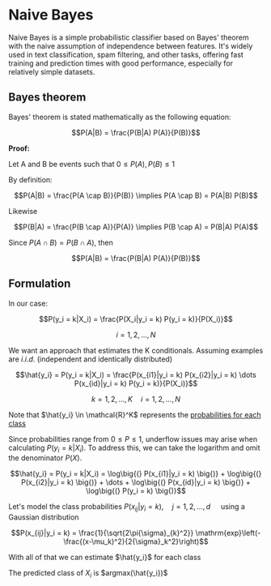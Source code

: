 # Naive Bayes

Naive Bayes is a simple probabilistic classifier based on Bayes' theorem with the naive assumption of independence between features. It's widely used in text classification, spam filtering, and other tasks, offering fast training and prediction times with good performance, especially for relatively simple datasets.




## Bayes theorem

Bayes' theorem is stated mathematically as the following equation:

$$P(A|B) = \frac{P(B|A) P(A)}{P(B)}$$

**Proof:**

Let A and B be events such that $0 \le P(A), P(B) \le 1$

By definition: 

$$P(A|B) = \frac{P(A \cap B)}{P(B)} \implies P(A \cap B) = P(A|B) P(B)$$

Likewise

$$P(B|A) = \frac{P(B \cap A)}{P(A)} \implies P(B \cap A) = P(B|A) P(A)$$

Since ${P(A \cap B)} = {P(B \cap A)}$, then 

$$P(A|B) = \frac{P(B|A) P(A)}{P(B)}$$




## Formulation 

In our case:

$$P(y_i = k|X_i) = \frac{P(X_i|y_i = k) P(y_i = k)}{P(X_i)}$$

$$i=1,2,\dots, N$$

We want an approach that estimates the K conditionals. Assuming examples are $i.i.d.$ (independent and identically distributed)

$$\hat{y_i} = P(y_i = k|X_i) = \frac{P(x_{i1}|y_i = k) P(x_{i2}|y_i = k) \dots P(x_{id}|y_i = k) P(y_i = k)}{P(X_i)}$$

$$k = 1,2,\dots,K \quad i = 1,2,\dots,N$$

Note that $\hat{y_i} \in \mathcal{R}^K$ represents the <ins>probabilities for each class</ins>

Since probabilities range from $0 \leq P \leq 1$, underflow issues may arise when calculating $P(y_i = k|X_i)$. To address this, we can take the logarithm and omit the denominator $P(X)$.

$$\hat{y_i} = P(y_i = k|X_i) = \log\big{(} P(x_{i1}|y_i = k) \big{)} + \log\big{(} P(x_{i2}|y_i = k) \big{)} + \dots + \log\big{(} P(x_{id}|y_i = k) \big{)} + \log\big{(} P(y_i = k) \big{)}$$

Let's model the class probabilities $P(x_{ij}|y_i = k), \quad j=1,2,\dots,d \quad$ using a Gaussian distribution

$$P(x_{ij}|y_i = k) = \frac{1}{\sqrt{2\pi{\sigma}_{k}^2}} \mathrm{exp}\left(-\frac{(x-\mu_k)^2}{2{\sigma}_k^2}\right)$$

With all of that we can estimate $\hat{y_i}$ for each class

The predicted class of $X_i$ is $argmax(\hat{y_i})$

